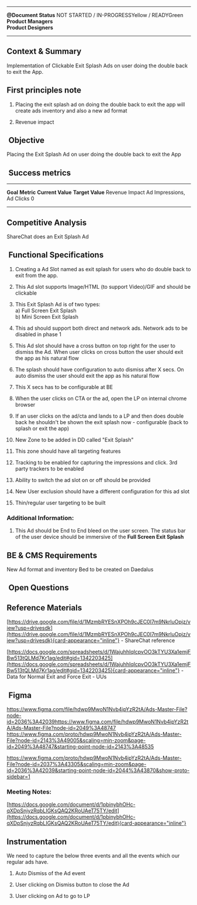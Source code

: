   ----------------------- ----------------------------------------------
  **\@Document Status**   NOT STARTED / IN-PROGRESSYellow / READYGreen
  **Product Managers**    
  **Product Designers**   
  ----------------------- ----------------------------------------------

## Context & Summary

Implementation of Clickable Exit Splash Ads on user doing the double
back to exit the App.

## First principles note

1.  Placing the exit splash ad on doing the double back to exit the app
    will create ads inventory and also a new ad format

2.  Revenue impact

##  Objective

Placing the Exit Splash Ad on user doing the double back to exit the App

##  Success metrics

  ---------------- --------------------------- ------------------- ------------------
  **Goal**         **Metric**                  **Current Value**   **Target Value**
  Revenue Impact   Ad Impressions, Ad Clicks   0                   
  ---------------- --------------------------- ------------------- ------------------

## Competitive Analysis

ShareChat does an Exit Splash Ad

##  Functional Specifications

1.  Creating a Ad Slot named as exit splash for users who do double back
    to exit from the app.

2.  This Ad slot supports Image/HTML (to support Video)/GIF and should
    be clickable

3.  This Exit Splash Ad is of two types:\
    a) Full Screen Exit Splash\
    b) Mini Screen Exit Splash

4.  This ad should support both direct and network ads. Network ads to
    be disabled in phase 1

5.  This Ad slot should have a cross button on top right for the user to
    dismiss the Ad. When user clicks on cross button the user should
    exit the app as his natural flow

6.  The splash should have configuration to auto dismiss after X secs.
    On auto dismiss the user should exit the app as his natural flow

7.  This X secs has to be configurable at BE

8.  When the user clicks on CTA or the ad, open the LP on internal
    chrome browser

9.  If an user clicks on the ad/cta and lands to a LP and then does
    double back he shouldn't be shown the exit splash now - configurable
    (back to splash or exit the app)

10. New Zone to be added in DD called "Exit Splash"

11. This zone should have all targeting features

12. Tracking to be enabled for capturing the impressions and click. 3rd
    party trackers to be enabled

13. Ability to switch the ad slot on or off should be provided

14. New User exclusion should have a different configuration for this ad
    slot

15. Thin/regular user targeting to be built

### **Additional Information:**

1.  This Ad should be End to End bleed on the user screen. The status
    bar of the user device should be immersive of the **Full Screen Exit
    Splash**

## BE & CMS Requirements

New Ad format and inventory Bed to be created on Daedalus

##  Open Questions

## Reference Materials

[https://drive.google.com/file/d/1MzmbRYESnXPOh9cJEC0I7m9NkrluOpjz/view?usp=drivesdk](https://drive.google.com/file/d/1MzmbRYESnXPOh9cJEC0I7m9NkrluOpjz/view?usp=drivesdk){card-appearance="inline"} -
ShareChat reference

[https://docs.google.com/spreadsheets/d/1WajuhhIqlcpvOO3kTYU3Xa1emjFBw513tQLMd7Kr1ag/edit#gid=1342203425](https://docs.google.com/spreadsheets/d/1WajuhhIqlcpvOO3kTYU3Xa1emjFBw513tQLMd7Kr1ag/edit#gid=1342203425){card-appearance="inline"} -
Data for Normal Exit and Force Exit - UUs

##  Figma

https://www.figma.com/file/hdwp9MwoN1Nvb4ipYzR2tA/Ads-Master-File?node-id=2036%3A42039https://www.figma.com/file/hdwp9MwoN1Nvb4ipYzR2tA/Ads-Master-File?node-id=2049%3A48747
https://www.figma.com/proto/hdwp9MwoN1Nvb4ipYzR2tA/Ads-Master-File?node-id=2143%3A49005&scaling=min-zoom&page-id=2049%3A48747&starting-point-node-id=2143%3A48535

https://www.figma.com/proto/hdwp9MwoN1Nvb4ipYzR2tA/Ads-Master-File?node-id=2037%3A43305&scaling=min-zoom&page-id=2036%3A42039&starting-point-node-id=2044%3A43870&show-proto-sidebar=1

### **Meeting Notes:**

[https://docs.google.com/document/d/1pbinybhOHc-qXDpSnjyzRqbLIGKsQAQ2KRoUAeT75TY/edit](https://docs.google.com/document/d/1pbinybhOHc-qXDpSnjyzRqbLIGKsQAQ2KRoUAeT75TY/edit){card-appearance="inline"}

## Instrumentation

We need to capture the below three events and all the events which our
regular ads have.

1.  Auto Dismiss of the Ad event

2.  User clicking on Dismiss button to close the Ad

3.  User clicking on Ad to go to LP
